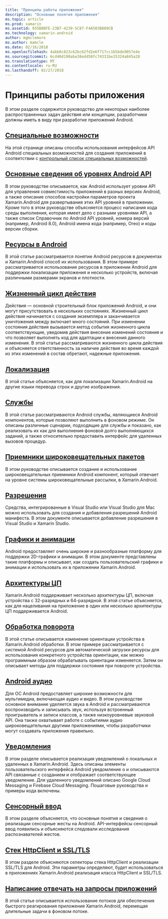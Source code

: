 ```yaml
---
title: "Принципы работы приложения"
description: "Основные понятия приложения"
ms.topic: article
ms.prod: xamarin
ms.assetid: 935B8BFE-23B7-4239-5C87-F4A503B889CB
ms.technology: xamarin-android
author: mgmclemore
ms.author: mamcle
ms.date: 02/16/2018
ms.openlocfilehash: 4abb8c823c62bc62fd2e6f717cc1b5bde9057e4e
ms.sourcegitcommit: 6cd40d190abe38edd50fc74331be15324a845a28
ms.translationtype: MT
ms.contentlocale: ru-RU
ms.lasthandoff: 02/27/2018
---
```

# <a name="application-fundamentals"></a>Принципы работы приложения

В этом разделе содержится руководство для некоторых наиболее распространенных задач действия или концепции, разработчики должны иметь в виду при разработке приложений Android.

## <a name="accessibilityandroidapp-fundamentalsaccessibilitymd"></a>[Специальные возможности](~/android/app-fundamentals/accessibility.md)

На этой странице описаны способы использования интерфейсов API Android специальных возможностей для создания приложений в соответствии с [контрольный список специальных возможностей](~/cross-platform/app-fundamentals/accessibility.md).

##  <a name="understanding-android-api-levelsandroidapp-fundamentalsandroid-api-levelsmd"></a>[Основные сведения об уровнях Android API](~/android/app-fundamentals/android-api-levels.md)

В этом руководстве описывается, как Android использует уровни API для управления совместимость приложений в разных версиях Android, а также описание способов настройки параметров проекта Xamarin.Android для развертывания этих API уровней в приложении. Кроме того в этом руководстве объясняется процесс написания кода среды выполнения, которая имеет дело с разными уровнями API, а также список Справочник по Android API уровней, номера версий (например, Android 8.0), Android имена кода (например, Oreo) и коды версии сборки.



##  <a name="resources-in-androidandroidapp-fundamentalsresources-in-androidindexmd"></a>[Ресурсы в Android](~/android/app-fundamentals/resources-in-android/index.md)

В этой статье рассматривается понятие Android ресурсов в документах и Xamarin.Android способ их использования. В этом примере рассматривается использование ресурсов в приложении Android для поддержки локализации приложения и несколько устройств, включая различными размерами экранов и плотности.




##  <a name="activity-lifecycleandroidapp-fundamentalsactivity-lifecycleindexmd"></a>[Жизненный цикл действия](~/android/app-fundamentals/activity-lifecycle/index.md)

Действия — основной строительный блок приложений Android, и они могут присутствовать в нескольких состояниях. Жизненный цикл действия начинается с создания экземпляра и заканчивается уничтожения между включает много состояний. При изменении состояния действия вызывается метод события жизненного цикла соответствующие, уведомив действия внесение изменений состояния и что позволяет выполнять код для адаптации к внесения данного изменения. В этой статье рассматриваются жизненного цикла действия и объясняется ответственность за наличие действия во время каждой из этих изменений в состав обретают, надежные приложения.

##  <a name="localizationandroidapp-fundamentalslocalizationmd"></a>[Локализация](~/android/app-fundamentals/localization.md)

В этой статье объясняется, как для локализации Xamarin.Android на другие языки перевода строк и другие изображения.

## <a name="servicesandroidapp-fundamentalsservicesindexmd"></a>[Службы](~/android/app-fundamentals/services/index.md)

В этой статье рассматриваются Android службы, являющиеся Android компонентов, которые позволяют выполнить в фоновом режиме. Он описаны различные сценарии, подходящие для службы и показано, как реализовать их как для выполнения фоновой долго выполняющихся заданий, а также относительно предоставить интерфейс для удаленных вызовов процедур.

## <a name="broadcast-receiversandroidapp-fundamentalsbroadcast-receiversmd"></a>[Приемники широковещательных пакетов](~/android/app-fundamentals/broadcast-receivers.md)

В этом руководстве описывается создание и использование широковещательных приемники Android компонент, который отвечает на уровне системы широковещательные рассылки, в Xamarin.Android.



##  <a name="permissionsandroidapp-fundamentalspermissionsmd"></a>[Разрешения](~/android/app-fundamentals/permissions.md)

Средства, интегрированные в Visual Studio или Visual Studio для Mac можно использовать для создания и добавления разрешений Android манифеста. В этом документе описывается добавление разрешения в Visual Studio и Xamarin Studio.



##  <a name="graphics-and-animationandroidapp-fundamentalsgraphics-and-animationmd"></a>[Графики и анимации](~/android/app-fundamentals/graphics-and-animation.md)

Android предоставляет очень широкие и разнообразные платформу для поддержки 2D-графики и анимации. В этом документе представлены такие платформы и описывает, как создать пользовательский графики и анимации и использовать их в приложении Xamarin.Android.


##  <a name="cpu-architecturesandroidapp-fundamentalscpu-architecturesmd"></a>[Архитектуры ЦП](~/android/app-fundamentals/cpu-architectures.md)

Xamarin.Android поддерживает несколько архитектуры ЦП, включая устройства с 32-разрядных и 64-разрядной. В этой статье объясняется, как для нацеливания на приложение в один или несколько архитектуры ЦП поддерживается Android.




##  <a name="handling-rotationandroidapp-fundamentalshandling-rotationmd"></a>[Обработка поворота](~/android/app-fundamentals/handling-rotation.md)

В этой статье описывается изменение ориентации устройства в Xamarin.Android обработки. В этом примере рассматривается с системой Android ресурсов для автоматической загрузки ресурсы для использования конкретного устройства ориентации, как можно программным образом обрабатывать ориентации изменяется. Затем он описывает методы для поддержки состояния при повороте устройства.



##  <a name="android-audioandroidapp-fundamentalsandroid-audiomd"></a>[Android аудио](~/android/app-fundamentals/android-audio.md)

Для ОС Android предоставляет широкие возможности для мультимедиа, включающая аудио и видео. В этом руководстве основное внимание уделяется звука в Android и рассматриваются воспроизводить и записывать звук, используя встроенный проигрыватель и записи классов, а также низкоуровневые звуковой API. Она также охватывает работе с событиями аудио широковещательных другими приложениями, чтобы разработчики могут создавать приложения правильно.




##  <a name="notificationsandroidapp-fundamentalsnotificationsindexmd"></a>[Уведомления](~/android/app-fundamentals/notifications/index.md)

В этом разделе описывается реализация уведомлений о локальных и удаленных в Xamarin.Android. Здесь описаны элементы пользовательского интерфейса Android уведомление о и описываются API связанные с созданием и отображает соответствующее уведомление. Для удаленного уведомлений описано Google Cloud Messaging и Firebase Cloud Messaging. Пошаговые руководства и примеры кода включены.



##  <a name="touchandroidapp-fundamentalstouchindexmd"></a>[Сенсорный ввод](~/android/app-fundamentals/touch/index.md)

В этом разделе объясняется, что основные понятия и сведения о реализации сенсорные жесты на Android. API-интерфейсы сенсорный ввод появились и объясняются следовали исследования распознавателей жестов.



##  <a name="httpclient-stack-and-ssltlsandroidapp-fundamentalshttp-stackmd"></a>[Стек HttpClient и SSL/TLS](~/android/app-fundamentals/http-stack.md)

В этом разделе объясняются селекторы стека HttpClient и реализации SSL/TLS для Android. Эти параметры определяют, будет использоваться в приложениях Xamarin.Android реализация класса HttpClient и SSL/TLS.


##  <a name="writing-responsive-applicationswriting-responsive-appsmd"></a>[Написание отвечать на запросы приложений](writing-responsive-apps.md)

В этой статье описывается использование потоков для обеспечения быстрого реагирования приложения Xamarin.Android, перемещая длительные задачи в фоновом потоке.